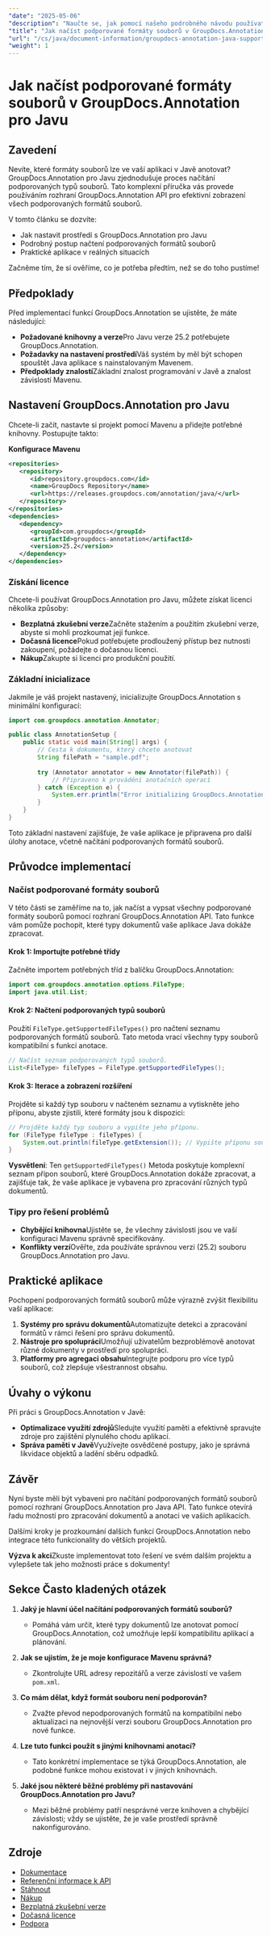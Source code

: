 ```yaml
---
"date": "2025-05-06"
"description": "Naučte se, jak pomocí našeho podrobného návodu používat GroupDocs.Annotation pro Javu k efektivnímu zobrazení podporovaných formátů souborů. Ideální pro vylepšení vašich aplikací pro anotaci dokumentů."
"title": "Jak načíst podporované formáty souborů v GroupDocs.Annotation pro Javu – Komplexní průvodce"
"url": "/cs/java/document-information/groupdocs-annotation-java-supported-formats/"
"weight": 1
---
```


# Jak načíst podporované formáty souborů v GroupDocs.Annotation pro Javu

## Zavedení

Nevíte, které formáty souborů lze ve vaší aplikaci v Javě anotovat? GroupDocs.Annotation pro Javu zjednodušuje proces načítání podporovaných typů souborů. Tato komplexní příručka vás provede používáním rozhraní GroupDocs.Annotation API pro efektivní zobrazení všech podporovaných formátů souborů.

V tomto článku se dozvíte:
- Jak nastavit prostředí s GroupDocs.Annotation pro Javu
- Podrobný postup načtení podporovaných formátů souborů
- Praktické aplikace v reálných situacích

Začněme tím, že si ověříme, co je potřeba předtím, než se do toho pustíme!

## Předpoklady

Před implementací funkcí GroupDocs.Annotation se ujistěte, že máte následující:
- **Požadované knihovny a verze**Pro Javu verze 25.2 potřebujete GroupDocs.Annotation.
- **Požadavky na nastavení prostředí**Váš systém by měl být schopen spouštět Java aplikace s nainstalovaným Mavenem.
- **Předpoklady znalostí**Základní znalost programování v Javě a znalost závislostí Mavenu.

## Nastavení GroupDocs.Annotation pro Javu

Chcete-li začít, nastavte si projekt pomocí Mavenu a přidejte potřebné knihovny. Postupujte takto:

**Konfigurace Mavenu**

```xml
<repositories>
   <repository>
      <id>repository.groupdocs.com</id>
      <name>GroupDocs Repository</name>
      <url>https://releases.groupdocs.com/annotation/java/</url>
   </repository>
</repositories>
<dependencies>
   <dependency>
      <groupId>com.groupdocs</groupId>
      <artifactId>groupdocs-annotation</artifactId>
      <version>25.2</version>
   </dependency>
</dependencies>
```

### Získání licence

Chcete-li používat GroupDocs.Annotation pro Javu, můžete získat licenci několika způsoby:
- **Bezplatná zkušební verze**Začněte stažením a použitím zkušební verze, abyste si mohli prozkoumat její funkce.
- **Dočasná licence**Pokud potřebujete prodloužený přístup bez nutnosti zakoupení, požádejte o dočasnou licenci.
- **Nákup**Zakupte si licenci pro produkční použití.

### Základní inicializace

Jakmile je váš projekt nastavený, inicializujte GroupDocs.Annotation s minimální konfigurací:

```java
import com.groupdocs.annotation.Annotator;

public class AnnotationSetup {
    public static void main(String[] args) {
        // Cesta k dokumentu, který chcete anotovat
        String filePath = "sample.pdf";
        
        try (Annotator annotator = new Annotator(filePath)) {
            // Připraveno k provádění anotačních operací
        } catch (Exception e) {
            System.err.println("Error initializing GroupDocs.Annotation: " + e.getMessage());
        }
    }
}
```

Toto základní nastavení zajišťuje, že vaše aplikace je připravena pro další úlohy anotace, včetně načítání podporovaných formátů souborů.

## Průvodce implementací

### Načíst podporované formáty souborů

V této části se zaměříme na to, jak načíst a vypsat všechny podporované formáty souborů pomocí rozhraní GroupDocs.Annotation API. Tato funkce vám pomůže pochopit, které typy dokumentů vaše aplikace Java dokáže zpracovat.

#### Krok 1: Importujte potřebné třídy

Začněte importem potřebných tříd z balíčku GroupDocs.Annotation:

```java
import com.groupdocs.annotation.options.FileType;
import java.util.List;
```

#### Krok 2: Načtení podporovaných typů souborů

Použití `FileType.getSupportedFileTypes()` pro načtení seznamu podporovaných formátů souborů. Tato metoda vrací všechny typy souborů kompatibilní s funkcí anotace.

```java
// Načíst seznam podporovaných typů souborů.
List<FileType> fileTypes = FileType.getSupportedFileTypes();
```

#### Krok 3: Iterace a zobrazení rozšíření

Projděte si každý typ souboru v načteném seznamu a vytiskněte jeho příponu, abyste zjistili, které formáty jsou k dispozici:

```java
// Projděte každý typ souboru a vypište jeho příponu.
for (FileType fileType : fileTypes) {
    System.out.println(fileType.getExtension()); // Vypište příponu souboru.
}
```

**Vysvětlení**: Ten `getSupportedFileTypes()` Metoda poskytuje komplexní seznam přípon souborů, které GroupDocs.Annotation dokáže zpracovat, a zajišťuje tak, že vaše aplikace je vybavena pro zpracování různých typů dokumentů.

### Tipy pro řešení problémů

- **Chybějící knihovna**Ujistěte se, že všechny závislosti jsou ve vaší konfiguraci Mavenu správně specifikovány.
- **Konflikty verzí**Ověřte, zda používáte správnou verzi (25.2) souboru GroupDocs.Annotation pro Javu.

## Praktické aplikace

Pochopení podporovaných formátů souborů může výrazně zvýšit flexibilitu vaší aplikace:
1. **Systémy pro správu dokumentů**Automatizujte detekci a zpracování formátů v rámci řešení pro správu dokumentů.
2. **Nástroje pro spolupráci**Umožňují uživatelům bezproblémově anotovat různé dokumenty v prostředí pro spolupráci.
3. **Platformy pro agregaci obsahu**Integrujte podporu pro více typů souborů, což zlepšuje všestrannost obsahu.

## Úvahy o výkonu

Při práci s GroupDocs.Annotation v Javě:
- **Optimalizace využití zdrojů**Sledujte využití paměti a efektivně spravujte zdroje pro zajištění plynulého chodu aplikací.
- **Správa paměti v Javě**Využívejte osvědčené postupy, jako je správná likvidace objektů a ladění sběru odpadků.

## Závěr

Nyní byste měli být vybaveni pro načítání podporovaných formátů souborů pomocí rozhraní GroupDocs.Annotation pro Java API. Tato funkce otevírá řadu možností pro zpracování dokumentů a anotaci ve vašich aplikacích.

Dalšími kroky je prozkoumání dalších funkcí GroupDocs.Annotation nebo integrace této funkcionality do větších projektů.

**Výzva k akci**Zkuste implementovat toto řešení ve svém dalším projektu a vylepšete tak jeho možnosti práce s dokumenty!

## Sekce Často kladených otázek

1. **Jaký je hlavní účel načítání podporovaných formátů souborů?**
   - Pomáhá vám určit, které typy dokumentů lze anotovat pomocí GroupDocs.Annotation, což umožňuje lepší kompatibilitu aplikací a plánování.

2. **Jak se ujistím, že je moje konfigurace Mavenu správná?**
   - Zkontrolujte URL adresy repozitářů a verze závislostí ve vašem `pom.xml`.

3. **Co mám dělat, když formát souboru není podporován?**
   - Zvažte převod nepodporovaných formátů na kompatibilní nebo aktualizaci na nejnovější verzi souboru GroupDocs.Annotation pro nové funkce.

4. **Lze tuto funkci použít s jinými knihovnami anotací?**
   - Tato konkrétní implementace se týká GroupDocs.Annotation, ale podobné funkce mohou existovat i v jiných knihovnách.

5. **Jaké jsou některé běžné problémy při nastavování GroupDocs.Annotation pro Javu?**
   - Mezi běžné problémy patří nesprávné verze knihoven a chybějící závislosti; vždy se ujistěte, že je vaše prostředí správně nakonfigurováno.

## Zdroje
- [Dokumentace](https://docs.groupdocs.com/annotation/java/)
- [Referenční informace k API](https://reference.groupdocs.com/annotation/java/)
- [Stáhnout](https://releases.groupdocs.com/annotation/java/)
- [Nákup](https://purchase.groupdocs.com/buy)
- [Bezplatná zkušební verze](https://releases.groupdocs.com/annotation/java/)
- [Dočasná licence](https://purchase.groupdocs.com/temporary-license/)
- [Podpora](https://forum.groupdocs.com/c/annotation/)